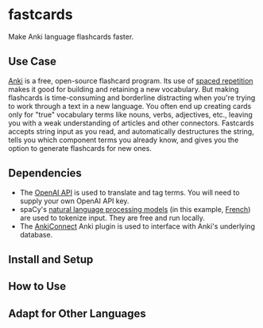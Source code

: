 # fastcards

Make Anki language flashcards faster.

## Use Case

[Anki](https://apps.ankiweb.net/) is a free, open-source flashcard program. Its use of [spaced repetition](https://en.wikipedia.org/wiki/Spaced_repetition) makes it good for building and retaining a new vocabulary. But making flashcards is time-consuming and borderline distracting when you're trying to work through a text in a new language. You often end up creating cards only for "true" vocabulary terms like nouns, verbs, adjectives, etc., leaving you with a weak understanding of articles and other connectors. Fastcards accepts string input as you read, and automatically destructures the string, tells you which component terms you already know, and gives you the option to generate flashcards for new ones.

## Dependencies

- The [OpenAI API](https://platform.openai.com/docs/models) is used to translate and tag terms. You will need to supply your own OpenAI API key.
- spaCy's [natural language processing models](https://spacy.io/models) (in this example, [French](https://spacy.io/models/fr#fr_dep_news_trf)) are used to tokenize input. They are free and run locally.
- The [AnkiConnect](https://github.com/FooSoft/anki-connect) Anki plugin is used to interface with Anki's underlying database.

## Install and Setup

## How to Use

## Adapt for Other Languages

